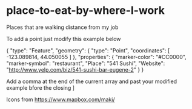 # place-to-eat-by-where-I-work
Places that are walking distance from my job


To add a point just modify this example below 

{
            "type": "Feature",
            "geometry": {
                "type": "Point",
                "coordinates": [
                  -123.089814,
                  44.050055
                ]
            },
            "properties": {
                "marker-color": "#CC0000",
                "marker-symbol": "restaurant",
                "Place": "541 Sushi",
                "Website": "http://www.yelp.com/biz/541-sushi-bar-eugene-2"
            }
        }

Add a comma at the end of the current array and past your modified example bfore the closing ]  
  
Icons from https://www.mapbox.com/maki/
